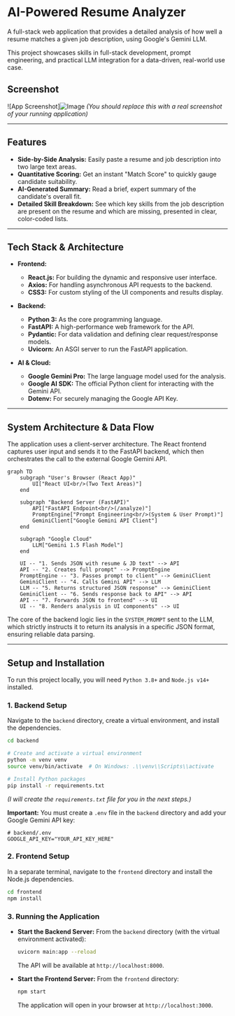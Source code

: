 # AI-Powered Resume Analyzer

A full-stack web application that provides a detailed analysis of how well a resume matches a given job description, using Google's Gemini LLM.

This project showcases skills in full-stack development, prompt engineering, and practical LLM integration for a data-driven, real-world use case.

## Screenshot

![App Screenshot]![Image](https://github.com/user-attachments/assets/9ae7c4d1-d27c-49b7-996d-043f052715d2) 
*(You should replace this with a real screenshot of your running application)*

---

## Features

-   **Side-by-Side Analysis:** Easily paste a resume and job description into two large text areas.
-   **Quantitative Scoring:** Get an instant "Match Score" to quickly gauge candidate suitability.
-   **AI-Generated Summary:** Read a brief, expert summary of the candidate's overall fit.
-   **Detailed Skill Breakdown:** See which key skills from the job description are present on the resume and which are missing, presented in clear, color-coded lists.

---

## Tech Stack & Architecture

-   **Frontend:**
    -   **React.js:** For building the dynamic and responsive user interface.
    -   **Axios:** For handling asynchronous API requests to the backend.
    -   **CSS3:** For custom styling of the UI components and results display.

-   **Backend:**
    -   **Python 3:** As the core programming language.
    -   **FastAPI:** A high-performance web framework for the API.
    -   **Pydantic:** For data validation and defining clear request/response models.
    -   **Uvicorn:** An ASGI server to run the FastAPI application.

-   **AI & Cloud:**
    -   **Google Gemini Pro:** The large language model used for the analysis.
    -   **Google AI SDK:** The official Python client for interacting with the Gemini API.
    -   **Dotenv:** For securely managing the Google API Key.

---

## System Architecture & Data Flow

The application uses a client-server architecture. The React frontend captures user input and sends it to the FastAPI backend, which then orchestrates the call to the external Google Gemini API.

```mermaid
graph TD
    subgraph "User's Browser (React App)"
        UI["React UI<br/>(Two Text Areas)"]
    end

    subgraph "Backend Server (FastAPI)"
        API["FastAPI Endpoint<br/>(/analyze)"]
        PromptEngine["Prompt Engineering<br/>(System & User Prompt)"]
        GeminiClient["Google Gemini API Client"]
    end
    
    subgraph "Google Cloud"
        LLM["Gemini 1.5 Flash Model"]
    end

    UI -- "1. Sends JSON with resume & JD text" --> API
    API -- "2. Creates full prompt" --> PromptEngine
    PromptEngine -- "3. Passes prompt to client" --> GeminiClient
    GeminiClient -- "4. Calls Gemini API" --> LLM
    LLM -- "5. Returns structured JSON response" --> GeminiClient
    GeminiClient -- "6. Sends response back to API" --> API
    API -- "7. Forwards JSON to frontend" --> UI
    UI -- "8. Renders analysis in UI components" --> UI
```

The core of the backend logic lies in the `SYSTEM_PROMPT` sent to the LLM, which strictly instructs it to return its analysis in a specific JSON format, ensuring reliable data parsing.

---

## Setup and Installation

To run this project locally, you will need `Python 3.8+` and `Node.js v14+` installed.

### 1. Backend Setup

Navigate to the `backend` directory, create a virtual environment, and install the dependencies.

```bash
cd backend

# Create and activate a virtual environment
python -m venv venv
source venv/bin/activate  # On Windows: .\\venv\\Scripts\\activate

# Install Python packages
pip install -r requirements.txt
```
*(I will create the `requirements.txt` file for you in the next steps.)*

**Important:** You must create a `.env` file in the `backend` directory and add your Google Gemini API key:
```
# backend/.env
GOOGLE_API_KEY="YOUR_API_KEY_HERE"
```

### 2. Frontend Setup

In a separate terminal, navigate to the `frontend` directory and install the Node.js dependencies.

```bash
cd frontend
npm install
```

### 3. Running the Application

-   **Start the Backend Server:** From the `backend` directory (with the virtual environment activated):
    ```bash
    uvicorn main:app --reload
    ```
    The API will be available at `http://localhost:8000`.

-   **Start the Frontend Server:** From the `frontend` directory:
    ```bash
    npm start
    ```
    The application will open in your browser at `http://localhost:3000`. 